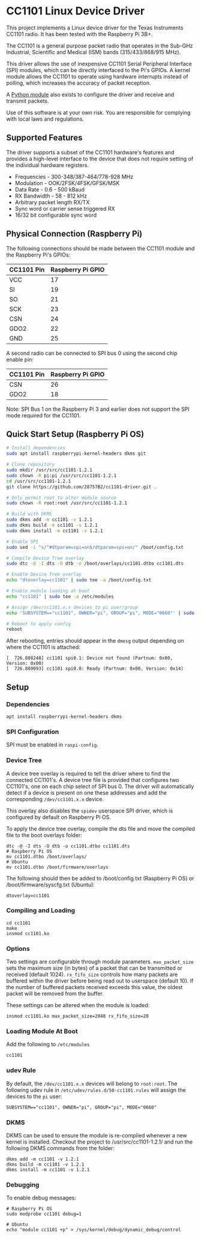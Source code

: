 # CC1101 Linux Device Driver

This project implements a Linux device driver for the Texas Instruments CC1101 radio. It has been tested with the Raspberry Pi 3B+.

The CC1101 is a general purpose packet radio that operates in the Sub-GHz Industrial, Scientific and Medical (ISM) bands (315/433/868/915 MHz).

This driver allows the use of inexpensive CC1101 Serial Peripheral Interface (SPI) modules, which can be directly interfaced to the Pi's GPIOs. A kernel module allows the CC1101 to operate using hardware interrupts instead of polling, which increases the accuracy of packet reception. 

A [Python module](https://github.com/28757B2/cc1101-python) also exists to configure the driver and receive and transmit packets.

Use of this software is at your own risk. You are responsible for complying with local laws and regulations.

## Supported Features
The driver supports a subset of the CC1101 hardware's features and provides a high-level interface to the device that does not require setting of the individual hardware registers. 

* Frequencies - 300-348/387-464/778-928 MHz
* Modulation - OOK/2FSK/4FSK/GFSK/MSK
* Data Rate - 0.6 - 500 kBaud 
* RX Bandwidth - 58 - 812 kHz
* Arbitrary packet length RX/TX
* Sync word or carrier sense triggered RX
* 16/32 bit configurable sync word

## Physical Connection (Raspberry Pi)
The following connections should be made between the CC1101 module and the Raspberry Pi's GPIOs:

| CC1101 Pin | Raspberry Pi GPIO |
|------------|-------------------|
| VCC        | 17                |
| SI         | 19                |
| SO         | 21                |
| SCK        | 23                |
| CSN        | 24                |
| GDO2       | 22                |
| GND        | 25                |

A second radio can be connected to SPI bus 0 using the second chip enable pin: 

| CC1101 Pin | Raspberry Pi GPIO |
|------------|-------------------|
| CSN        | 26                |
| GDO2       | 18                |

Note: SPI Bus 1 on the Raspberry Pi 3 and earlier does not support the SPI mode required for the CC1101.

## Quick Start Setup (Raspberry Pi OS)

```bash
# Install dependencies
sudo apt install raspberrypi-kernel-headers dkms git

# Clone repository
sudo mkdir /usr/src/cc1101-1.2.1
sudo chown -R pi:pi /usr/src/cc1101-1.2.1
cd /usr/src/cc1101-1.2.1
git clone https://github.com/28757B2/cc1101-driver.git .

# Only permit root to alter module source
sudo chown -R root:root /usr/src/cc1101-1.2.1

# Build with DKMS
sudo dkms add -m cc1101 -v 1.2.1
sudo dkms build -m cc1101 -v 1.2.1
sudo dkms install -m cc1101 -v 1.2.1

# Enable SPI
sudo sed -i "s/^#dtparam=spi=on$/dtparam=spi=on/" /boot/config.txt

# Compile Device Tree overlay
sudo dtc -@ -I dts -O dtb -o /boot/overlays/cc1101.dtbo cc1101.dts

# Enable Device Tree overlay
echo "dtoverlay=cc1101" | sudo tee -a /boot/config.txt

# Enable module loading at boot
echo "cc1101" | sudo tee -a /etc/modules

# Assign /dev/cc1101.x.x devices to pi user/group
echo 'SUBSYSTEM=="cc1101", OWNER="pi", GROUP="pi", MODE="0660"' | sudo tee -a /etc/udev/rules.d/50-cc1101.rules

# Reboot to apply config
reboot
```

After rebooting, entries should appear in the `dmesg` output depending on where the CC1101 is attached:

    [  726.808248] cc1101 spi0.1: Device not found (Partnum: 0x00, Version: 0x00)
    [  726.809093] cc1101 spi0.0: Ready (Partnum: 0x00, Version: 0x14)

## Setup

### Dependencies

    apt install raspberrypi-kernel-headers dkms

### SPI Configuration
SPI must be enabled in `raspi-config`.

### Device Tree
A device tree overlay is required to tell the driver where to find the connected CC1101's. A device tree file is provided that configures two CC1101's, one on each chip select of SPI bus 0. The driver will automatically detect if a device is present on one these addresses and add the corresponding `/dev/cc1101.x.x` device.

This overlay also disables the `spidev` userspace SPI driver, which is configured by default on Raspberry Pi OS.

To apply the device tree overlay, compile the dts file and move the compiled file to the boot overlays folder:

    dtc -@ -I dts -O dtb -o cc1101.dtbo cc1101.dts
    # Raspberry Pi OS
    mv cc1101.dtbo /boot/overlays/
    # Ubuntu
    mv cc1101.dtbo /boot/firmware/overlays

The following should then be added to /boot/config.txt (Raspberry Pi OS) or /boot/firmware/syscfg.txt (Ubuntu):

    dtoverlay=cc1101

### Compiling and Loading

    cd cc1101
    make
    insmod cc1101.ko

### Options
Two settings are configurable through module parameters. `max_packet_size` sets the maximum size (in bytes) of a packet that can be transmitted or received (default 1024). `rx_fifo_size` controls how many packets are buffered within the driver before being read out to userspace (default 10). If the number of buffered packets received exceeds this value, the oldest packet will be removed from the buffer.

These settings can be altered when the module is loaded:

    insmod cc1101.ko max_packet_size=2048 rx_fifo_size=20

### Loading Module At Boot
Add the following to `/etc/modules`

    cc1101

### udev Rule
By default, the `/dev/cc1101.x.x` devices will belong to `root:root`. The following udev rule in `/etc/udev/rules.d/50-cc1101.rules` will assign the devices to the `pi` user:

    SUBSYSTEM=="cc1101", OWNER="pi", GROUP="pi", MODE="0660"

### DKMS
DKMS can be used to ensure the module is re-compiled whenever a new kernel is installed. Checkout the project to /usr/src/cc1101-1.2.1/ and run the following DKMS commands from the folder:

    dkms add -m cc1101 -v 1.2.1
    dkms build -m cc1101 -v 1.2.1
    dkms install -m cc1101 -v 1.2.1


### Debugging
To enable debug messages:

    # Raspberry Pi OS
    sudo modprobe cc1101 debug=1
    
    # Ubuntu
    echo "module cc1101 +p" > /sys/kernel/debug/dynamic_debug/control
